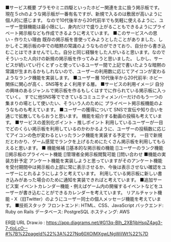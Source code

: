 ■サービス概要
プラモやミニ四駆といったホビー関連を主に扱う掲示板です。
現在５chのような掲示板が一番有名ですが、新規で入るのは敷居が高いように個人的に感じます。
なので10代後半から20代前半でも気軽に使えるように、ユーザー登録機能は最小限にし、身内だけで盛り上がることもできるようにプライベート掲示板なども作成できるように考えています。
■このサービスへの思い・作りたい理由
既存の掲示板を昔使ってみようとしたことがありました、しかしそこ掲示板の中での暗黙の常識のようなものができており、自分から書き込むことはできませんでした。自分と同じ経験をした人がいると思います。なのでそういった人向けの新規の掲示板を作ってみようと思いました。
しかし、サービスが続いてい行くとずっと使っているユーザー間で上記で書いたような暗黙の常識が生まれるかもしれないので、ユーザーの利用数に応じてアイコンが変わるようなランク機能を実装します。
■ユーザー層
10代後半から20代前半: ホビー関係に関心が高く、SNS等をよく利用する層。
■サービスの利用イメージ
自分の興味のあるジャンルで掲示板を作るもしくはすでに作られている掲示板に入っていく。
すでに他SNS等でできているコミュニティメンバーだけのもう一つの集まりの場として使いたい、そういう人のために
プライベート掲示板機能のようなものも考えています。
■ユーザーの獲得について
SNSで宣伝や知り合いを通じで拡散してもらおうと思います。
機能を紹介する動画の投稿も考えています。
■サービスの差別化ポイント・推しポイント
利用しているユーザーが一目でどのくらい掲示板を利用しているのかわかるように、ユーザーの投稿数に応じてアイコンの色が変わるといったランク機能を実装する予定です。
一目で新規だとわかり、ゲーム感覚でランクを上げるためにたくさん掲示板を利用してもらえると思います。
■ 機能候補
[]基本的な掲示板の機能
[]ユーザーのランク機能
[]掲示板のプライベート機能
[]管理者全掲示板閲覧可能
[]問い合わせ
■機能の実装方針予定
アンケート機能を実装しようと思っていますがそのアンケート機能を受付期間中は掲示板の上部に常に表示させるか、今後は表示させない確認をユーザーにとれるようにしようと考えています。
利用している掲示板に新しい書き込みがあった場合のために通知を実装できればと考えています。
■追加サービス案
イベントカレンダー機能・例えばゲーム内の開催するイベントなどをユーザーが書き込むことができるカレンダーを考えています。
リアルチャット機能・X（旧Twitter）のようにユーザー同士の個人メッセージ機能を考えています。
■技術スタック
フロントエンド: HTML、CSS、JavaScript
バックエンド: Ruby on Rails
データベース: PostgreSQL
ホスティング: AWS

ER図
URL
Draw.io : https://app.diagrams.net/#G13q-Blh_2XB1jbHsqZ4ag3-7-tloLcO--#%7B%22pageId%22%3A%227Nq60XOlMXgwLNgWiIWt%22%7D
